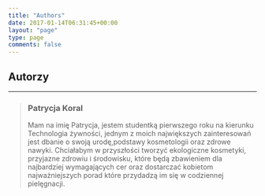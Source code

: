 ```yaml
---
title: "Authors"
date: 2017-01-14T06:31:45+00:00
layout: "page"
type: page
comments: false
---
```


## Autorzy
---

> ### Patrycja Koral
> Mam na imię Patrycja, jestem studentką pierwszego roku na kierunku Technologia żywności, jednym z moich największych zainteresowań jest dbanie o swoją urodę,podstawy kosmetologii oraz zdrowe nawyki. Chciałabym w przyszłości tworzyć ekologiczne kosmetyki, przyjazne zdrowiu i środowisku, które będą zbawieniem dla najbardziej wymagających cer oraz dostarczać kobietom najważniejszych porad które przydadzą im się w codziennej pielęgnacji.

<!-- {{< link-card name="Patrycja Koral" desc="Mam na imię Patrycja, jestem studentką pierwszego roku na kierunku Technologia żywności" link="https://github.com/Ice-Hazymoon/hugo-theme-luna" img="https://images.unsplash.com/photo-1481214110143-ed630356e1bb?ixlib=rb-4.0.3&ixid=MnwxMjA3fDB8MHxzZWFyY2h8OXx8d29tZW58ZW58MHx8MHx8&auto=format&fit=crop&w=500&q=60" >}} -->